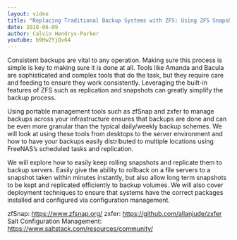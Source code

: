 ```yaml
---
layout: video
title: "Replacing Traditional Backup Systems with ZFS: Using ZFS Snapshots and Replication to Simplify Backups"
date: 2018-06-09
author: Calvin Hendryx-Parker 
youtube: b9Hw2YjQv64
---
```

Consistent backups are vital to any operation. Making sure this process is simple is key to making sure it is done at all. Tools like Amanda and Bacula are sophisticated and complex tools that do the task, but they require care and feeding to ensure they work consistently. Leveraging the built-in features of ZFS such as replication and snapshots can greatly simplify the backup process.

Using portable management tools such as zfSnap and zxfer to manage backups across your infrastructure ensures that backups are done and can be even more granular than the typical daily/weekly backup schemes. We will look at using these tools from desktops to the server environment and how to have your backups easily distributed to multiple locations using FreeNAS’s scheduled tasks and replication.

We will explore how to easily keep rolling snapshots and replicate them to backup servers. Easily give the ability to rollback on a file servers to a snapshot taken within minutes instantly, but also allow long term snapshots to be kept and replicated efficiently to backup volumes. We will also cover deployment techniques to ensure that systems have the correct packages installed and configured via configuration management.

zfSnap: https://www.zfsnap.org/
zxfer: https://github.com/allanjude/zxfer
Salt Configuration Management: https://www.saltstack.com/resources/community/
